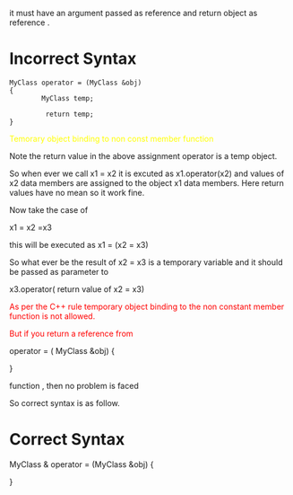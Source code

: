 it must have an argument  passed as reference and return object as reference .


# Incorrect Syntax 

	MyClass operator = (MyClass &obj)
    {
		    MyClass temp;

			 return temp;	   
    }




<span style="color:rgb(255, 255, 0)">Temorary object binding to non const member function </span> 

Note the return value in the above assignment operator is a temp object. 

So when ever we call     x1 = x2  it is excuted as    x1.operator(x2) and values of x2 data members are assigned to the object x1 data members. 
Here return values have no mean so it work fine.

Now take the case of 

x1 = x2 =x3 

this will be executed as  x1 = (x2 = x3)

So what ever be the result of x2 = x3  is a temporary variable and it should be passed as parameter to 

x3.operator( return value of x2 = x3)

<span style="color:rgb(255, 0, 0)">As per the C++ rule temporary object binding to the non constant member function is not allowed.
</span>

<span style="color:rgb(255, 0, 0)">But if you return a reference from     


operator = ( MyClass &obj) {

}  

function , then no problem is faced </span>

So correct syntax is as follow.
# Correct Syntax 

MyClass & operator = (MyClass &obj)
{



}
